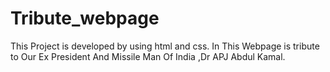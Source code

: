 # Tribute_webpage
This Project is developed by using html and css. In This Webpage is tribute to Our Ex President And Missile Man Of India ,Dr APJ Abdul Kamal.
